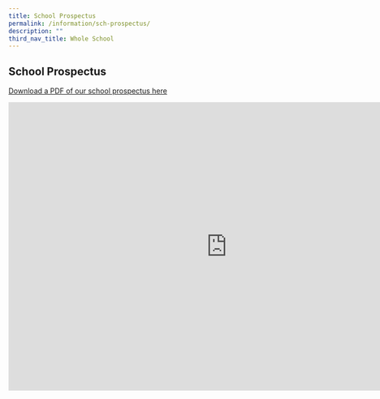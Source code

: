 ```yaml
---
title: School Prospectus
permalink: /information/sch-prospectus/
description: ""
third_nav_title: Whole School
---
```

## School Prospectus

[Download a PDF of our school prospectus here](/files/rvhs%20school%20prospectus%20sec%202023%20(1).pdf)

<iframe src="https://docs.google.com/presentation/d/e/2PACX-1vTwcE6mZum064R0o2nP57f_NKMcYGdtopj3HKNAElbezvgb4Es-UTBTGYf4fQrgZA-54sv0ygigwKqK/embed?start=false&amp;loop=false&amp;delayms=3000" frameborder="0" width="860" height="569" allowfullscreen="true"></iframe>